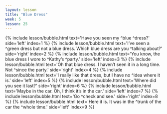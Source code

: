 ```yaml
---
layout: lesson
title: "Blue Dress"
week: 5
lesson: 25
---
```


{% include lesson/bubble.html text='Have you seen my ^blue ^dress?' side='left' index=1 %}
{% include lesson/bubble.html text='I&rsquo;ve seen a ^green dress but not a blue dress. Which blue dress are you ^talking about?' side='right' index=2 %}
{% include lesson/bubble.html text='You know, the blue dress I wore to ^Kathy&rsquo;s ^party.' side='left' index=3 %}
{% include lesson/bubble.html text='Oh that blue dress. I haven&rsquo;t seen it in a long time. Not ^since the party.' side='right' index=4 %}
{% include lesson/bubble.html text='I really like that dress, but I have no ^idea where it is.' side='left' index=5 %}
{% include lesson/bubble.html text='Where did you see it last?' side='right' index=6 %}
{% include lesson/bubble.html text='Maybe in the car. Oh, I think it&rsquo;s in the car.' side='left' index=7 %}
{% include lesson/bubble.html text='Go ^check and see.' side='right' index=8 %}
{% include lesson/bubble.html text='Here it is. It was in the ^trunk of the car the ^whole time.' side='left' index=9 %}

